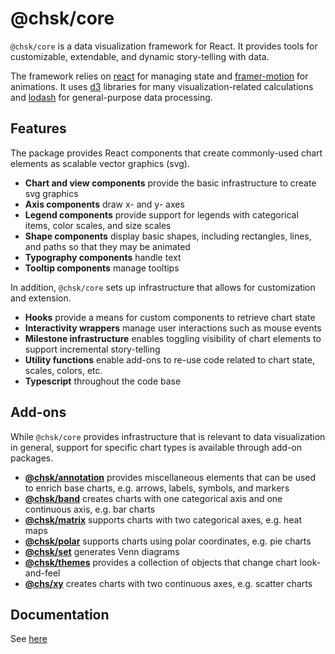 # @chsk/core

`@chsk/core` is a data visualization framework for React. It provides tools
for customizable, extendable, and dynamic story-telling with data.

The framework relies on [react](https://www.npmjs.com/package/react) for
managing state and
[framer-motion](https://www.npmjs.com/package/framer-motion) for animations.
It uses [d3](https://www.npmjs.com/package/d3) libraries for
many visualization-related calculations and
[lodash](https://www.npmjs.com/package/lodash) for general-purpose data processing.

## Features

The package provides React components that create commonly-used chart
elements as scalable vector graphics (svg).

-   **Chart and view components** provide the basic infrastructure to create
    svg graphics
-   **Axis components** draw x- and y- axes
-   **Legend components** provide support for legends with categorical items,
    color scales, and size scales
-   **Shape components** display basic shapes, including rectangles, lines,
    and paths so that they may be animated
-   **Typography components** handle text
-   **Tooltip components** manage tooltips

In addition, `@chsk/core` sets up infrastructure that allows for
customization and extension.

-   **Hooks** provide a means for custom components to retrieve chart state
-   **Interactivity wrappers** manage user interactions such as mouse events
-   **Milestone infrastructure** enables toggling visibility of chart elements
    to support incremental story-telling
-   **Utility functions** enable add-ons to re-use code related to chart state, scales, colors, etc.
-   **Typescript** throughout the code base

## Add-ons

While `@chsk/core` provides infrastructure that is relevant to data
visualization in general, support for specific chart types is available
through add-on packages.

-   **[@chsk/annotation](https://www.npmjs.com/package/@chsk/annotation)**
    provides miscellaneous elements that can be used to enrich base charts, e.g.
    arrows, labels, symbols, and markers
-   **[@chsk/band](https://www.npmjs.com/package/@chsk/band)** creates charts
    with one categorical axis and one continuous axis, e.g. bar charts
-   **[@chsk/matrix](https://www.npmjs.com/package/@chsk/matrix)** supports
    charts with two categorical axes, e.g. heat maps
-   **[@chsk/polar](https://www.npmjs.com/package/@chsk/polar)** supports
    charts using polar coordinates, e.g. pie charts
-   **[@chsk/set](https://www.npmjs.com/package/@chsk/set)** generates Venn
    diagrams
-   **[@chsk/themes](https://www.npmjs.com/package/@chsk/themes)** provides a
    collection of objects that change chart look-and-feel
-   **[@chs/xy](https://www.npmjs.com/package/@chsk/xy)** creates charts
    with two continuous axes, e.g. scatter charts

## Documentation

See [here](https://tkonopka.github.io/chsk/?path=/docs/core)
